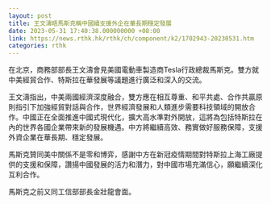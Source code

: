 ```yaml
---
layout: post
title: 王文濤晤馬斯克稱中國續支援外企在華長期穩定發展
date: 2023-05-31 17:40:38.000000000 +08:00
link: https://news.rthk.hk/rthk/ch/component/k2/1702943-20230531.htm
categories: rthk
---
```


在北京，商務部部長王文濤會見美國電動車製造商Tesla行政總裁馬斯克。雙方就中美經貿合作、特斯拉在華發展等議題進行廣泛和深入的交流。

王文濤指出，中美兩國經濟深度融合，雙方應在相互尊重、和平共處、合作共贏原則指引下加強經貿對話與合作，世界經濟發展和人類進步需要科技領域的開放合作。中國正在全面推進中國式現代化，擴大高水準對外開放，這將為包括特斯拉在內的世界各國企業帶來新的發展機遇。中方將繼續高效、務實做好服務保障，支援外資企業在華長期、穩定發展。

馬斯克贊同美中關係不是零和博弈，感謝中方在新冠疫情期間對特斯拉上海工廠提供的支援和保障，讚揚中國發展的活力和潛力，對中國市場充滿信心，願繼續深化互利合作。

馬斯克之前又同工信部部長金壯龍會面。
